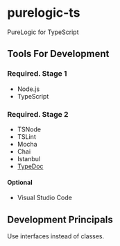 # purelogic-ts

PureLogic for TypeScript

## Tools For Development

### Required. Stage 1

- Node.js
- TypeScript

### Required. Stage 2

- TSNode
- TSLint
- Mocha
- Chai
- Istanbul
- [TypeDoc](http://typedoc.io/)

#### Optional

- Visual Studio Code

## Development Principals

Use interfaces instead of classes.
